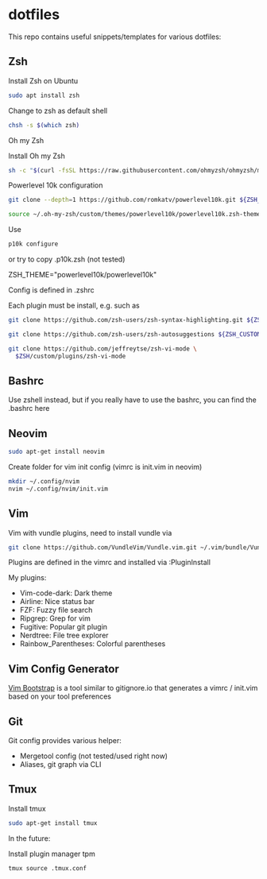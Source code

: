 # dotfiles

This repo contains useful snippets/templates for various dotfiles:

## Zsh 

Install Zsh on Ubuntu

```sh
sudo apt install zsh
```

Change to zsh as default shell

```sh
chsh -s $(which zsh)
```

Oh my Zsh

Install Oh my Zsh

```sh
sh -c "$(curl -fsSL https://raw.githubusercontent.com/ohmyzsh/ohmyzsh/master/tools/install.sh)"
```

Powerlevel 10k configuration

```sh
git clone --depth=1 https://github.com/romkatv/powerlevel10k.git ${ZSH_CUSTOM:-$HOME/.oh-my-zsh/custom}/themes/powerlevel10k
```

```sh
source ~/.oh-my-zsh/custom/themes/powerlevel10k/powerlevel10k.zsh-theme
```

Use 

```sh
p10k configure
```

or try to copy .p10k.zsh (not tested)

ZSH_THEME="powerlevel10k/powerlevel10k"

Config is defined in .zshrc

Each plugin must be install, e.g. such as

```sh
git clone https://github.com/zsh-users/zsh-syntax-highlighting.git ${ZSH_CUSTOM:-~/.oh-my-zsh/custom}/plugins/zsh-syntax-highlighting
```

```sh
git clone https://github.com/zsh-users/zsh-autosuggestions ${ZSH_CUSTOM:-~/.oh-my-zsh/custom}/plugins/zsh-autosuggestions
```

```sh
git clone https://github.com/jeffreytse/zsh-vi-mode \
  $ZSH/custom/plugins/zsh-vi-mode
```

## Bashrc

Use zshell instead, but if you really have to use the bashrc, you can find the .bashrc here

## Neovim

```sh
sudo apt-get install neovim
```

Create folder for vim init config (vimrc is init.vim in neovim)

```sh
mkdir ~/.config/nvim
nvim ~/.config/nvim/init.vim
```

## Vim

Vim with vundle plugins, need to install vundle via 

```sh
git clone https://github.com/VundleVim/Vundle.vim.git ~/.vim/bundle/Vundle.vim
```

Plugins are defined in the vimrc and installed via :PluginInstall

My plugins:
 - Vim-code-dark: Dark theme
 - Airline: Nice status bar
 - FZF: Fuzzy file search
 - Ripgrep: Grep for vim
 - Fugitive: Popular git plugin
 - Nerdtree: File tree explorer
 - Rainbow_Parentheses: Colorful parentheses

## Vim Config Generator

[Vim Bootstrap](https://vim-bootstrap.com/) is a tool similar to gitignore.io that generates a vimrc / init.vim based on your tool preferences

## Git

Git config provides various helper:
 - Mergetool config (not tested/used right now)
 - Aliases, git graph via CLI

## Tmux

Install tmux 

```sh
sudo apt-get install tmux
```

In the future: 

Install plugin manager tpm

```sh
tmux source .tmux.conf
```

